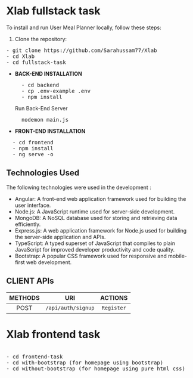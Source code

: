 # Xlab fullstack task

To install and run User Meal Planner locally, follow these steps:

1. Clone the repository:
<pre>
- git clone https://github.com/Sarahussam77/Xlab
- cd Xlab 
- cd fullstack-task
</pre>
- **BACK-END INSTALLATION**
  <pre>
    - cd backend
    - cp .env-example .env
    - npm install
  </pre>
  Run Back-End Server
  <pre>
    nodemon main.js
  </pre>
- **FRONT-END INSTALLATION**
<pre>
  - cd frontend
  - npm install
  - ng serve -o
</pre>
## Technologies Used

The following technologies were used in the development :

- Angular: A front-end web application framework used for building the user interface.
- Node.js: A JavaScript runtime used for server-side development.
- MongoDB: A NoSQL database used for storing and retrieving data efficiently.
- Express.js: A web application framework for Node.js used for building the server-side application and APIs.
- TypeScript: A typed superset of JavaScript that compiles to plain JavaScript for improved developer productivity and code quality.
- Bootstrap: A popular CSS framework used for responsive and mobile-first web development.

## CLIENT APIs
<div align="center" style="width:100%">
    
|  METHODS      |         URI              | ACTIONS | 
| :---:         |         :---:            | :---: |   
| POST          | `/api/auth/signup`          | `Register` |  
</div> 

# Xlab frontend task
<pre>

- cd frontend-task
- cd with-bootstrap (for homepage using bootstrap)
- cd without-bootstrap (for homepage using pure html css)
</pre>
